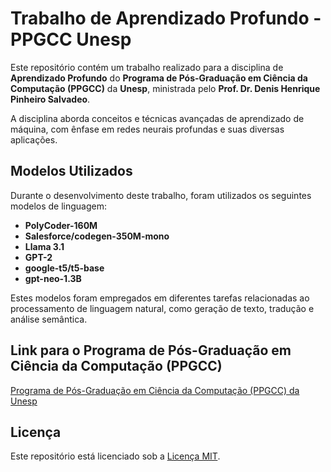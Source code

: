 # Trabalho de Aprendizado Profundo - PPGCC Unesp

Este repositório contém um trabalho realizado para a disciplina de **Aprendizado Profundo** do **Programa de Pós-Graduação em Ciência da Computação (PPGCC)** da **Unesp**, ministrada pelo **Prof. Dr. Denis Henrique Pinheiro Salvadeo**.

A disciplina aborda conceitos e técnicas avançadas de aprendizado de máquina, com ênfase em redes neurais profundas e suas diversas aplicações.

## Modelos Utilizados

Durante o desenvolvimento deste trabalho, foram utilizados os seguintes modelos de linguagem:

- **PolyCoder-160M**
- **Salesforce/codegen-350M-mono**
- **Llama 3.1**
- **GPT-2**
- **google-t5/t5-base**
- **gpt-neo-1.3B**

Estes modelos foram empregados em diferentes tarefas relacionadas ao processamento de linguagem natural, como geração de texto, tradução e análise semântica.

## Link para o Programa de Pós-Graduação em Ciência da Computação (PPGCC)

[Programa de Pós-Graduação em Ciência da Computação (PPGCC) da Unesp](https://www.unesp.br/ppgcc)

## Licença

Este repositório está licenciado sob a [Licença MIT](LICENSE).
